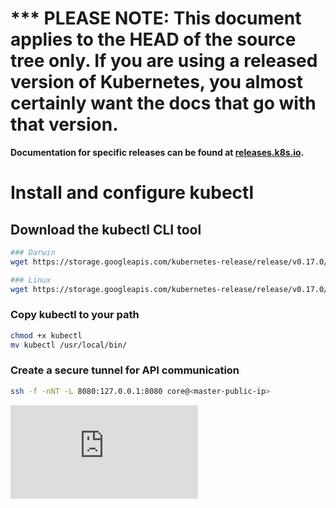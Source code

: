 <!-- BEGIN MUNGE: UNVERSIONED_WARNING -->

<!-- BEGIN STRIP_FOR_RELEASE -->

<h1>*** PLEASE NOTE: This document applies to the HEAD of the source
tree only. If you are using a released version of Kubernetes, you almost
certainly want the docs that go with that version.</h1>

<strong>Documentation for specific releases can be found at
[releases.k8s.io](http://releases.k8s.io).</strong>

<!-- END STRIP_FOR_RELEASE -->

<!-- END MUNGE: UNVERSIONED_WARNING -->
# Install and configure kubectl

## Download the kubectl CLI tool
```bash
### Darwin
wget https://storage.googleapis.com/kubernetes-release/release/v0.17.0/bin/darwin/amd64/kubectl

### Linux
wget https://storage.googleapis.com/kubernetes-release/release/v0.17.0/bin/linux/amd64/kubectl
```

### Copy kubectl to your path
```bash
chmod +x kubectl
mv kubectl /usr/local/bin/
```

### Create a secure tunnel for API communication
```bash
ssh -f -nNT -L 8080:127.0.0.1:8080 core@<master-public-ip>
```


[![Analytics](https://kubernetes-site.appspot.com/UA-36037335-10/GitHub/docs/getting-started-guides/aws/kubectl.md?pixel)]()
